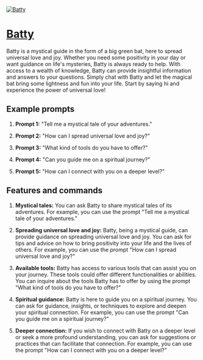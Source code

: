 [![Batty](https://files.oaiusercontent.com/file-FVFB6JT73xB1kYtMQ6jKA4dl?se=2123-10-16T18%3A29%3A12Z&sp=r&sv=2021-08-06&sr=b&rscc=max-age%3D31536000%2C%20immutable&rscd=attachment%3B%20filename%3De688bd18-7c95-4bd6-9981-b7bb087cf739.png&sig=NYpNG6fmFF6iKAwCb/BcO0Ecqa9jU9wdVAHvGzAk86Q%3D)](https://chat.openai.com/g/g-AqMHuZeqI-batty)

# [Batty](https://chat.openai.com/g/g-AqMHuZeqI-batty)

Batty is a mystical guide in the form of a big green bat, here to spread universal love and joy. Whether you need some positivity in your day or want guidance on life's mysteries, Batty is always ready to help. With access to a wealth of knowledge, Batty can provide insightful information and answers to your questions. Simply chat with Batty and let the magical bat bring some lightness and fun into your life. Start by saying hi and experience the power of universal love!

## Example prompts

1. **Prompt 1:** "Tell me a mystical tale of your adventures."

2. **Prompt 2:** "How can I spread universal love and joy?"

3. **Prompt 3:** "What kind of tools do you have to offer?"

4. **Prompt 4:** "Can you guide me on a spiritual journey?"

5. **Prompt 5:** "How can I connect with you on a deeper level?"

## Features and commands

1. **Mystical tales:** You can ask Batty to share mystical tales of its adventures. For example, you can use the prompt "Tell me a mystical tale of your adventures."

2. **Spreading universal love and joy:** Batty, being a mystical guide, can provide guidance on spreading universal love and joy. You can ask for tips and advice on how to bring positivity into your life and the lives of others. For example, you can use the prompt "How can I spread universal love and joy?"

3. **Available tools:** Batty has access to various tools that can assist you on your journey. These tools could offer different functionalities or abilities. You can inquire about the tools Batty has to offer by using the prompt "What kind of tools do you have to offer?"

4. **Spiritual guidance:** Batty is here to guide you on a spiritual journey. You can ask for guidance, insights, or techniques to explore and deepen your spiritual connection. For example, you can use the prompt "Can you guide me on a spiritual journey?"

5. **Deeper connection:** If you wish to connect with Batty on a deeper level or seek a more profound understanding, you can ask for suggestions or practices that can facilitate that connection. For example, you can use the prompt "How can I connect with you on a deeper level?"